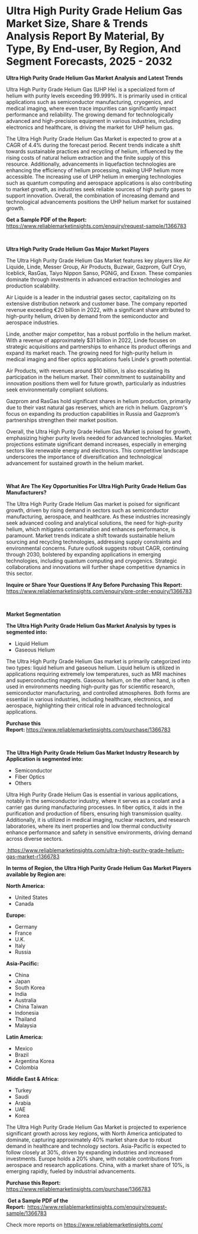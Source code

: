 <p><h1>Ultra High Purity Grade Helium Gas Market Size, Share & Trends Analysis Report By Material, By Type, By End-user, By Region, And Segment Forecasts, 2025 - 2032</h1></p><p><strong>Ultra High Purity Grade Helium Gas Market Analysis and Latest Trends</strong></p>
<p><p>Ultra High Purity Grade Helium Gas (UHP He) is a specialized form of helium with purity levels exceeding 99.999%. It is primarily used in critical applications such as semiconductor manufacturing, cryogenics, and medical imaging, where even trace impurities can significantly impact performance and reliability. The growing demand for technologically advanced and high-precision equipment in various industries, including electronics and healthcare, is driving the market for UHP helium gas.</p><p>The Ultra High Purity Grade Helium Gas Market is expected to grow at a CAGR of 4.4% during the forecast period. Recent trends indicate a shift towards sustainable practices and recycling of helium, influenced by the rising costs of natural helium extraction and the finite supply of this resource. Additionally, advancements in liquefaction technologies are enhancing the efficiency of helium processing, making UHP helium more accessible. The increasing use of UHP helium in emerging technologies such as quantum computing and aerospace applications is also contributing to market growth, as industries seek reliable sources of high purity gases to support innovation. Overall, the combination of increasing demand and technological advancements positions the UHP helium market for sustained growth.</p></p>
<p><strong>Get a Sample PDF of the Report:&nbsp;</strong> <a href="https://www.reliablemarketinsights.com/enquiry/request-sample/1366783?utm_campaign=3367&utm_medium=2&utm_source=Github&utm_content=ia&utm_term=22032025&utm_id=ultra-high-purity-grade-helium-gas">https://www.reliablemarketinsights.com/enquiry/request-sample/1366783</a></p>
<p>&nbsp;</p>
<p><strong>Ultra High Purity Grade Helium Gas Major Market Players</strong></p>
<p><p>The Ultra High Purity Grade Helium Gas Market features key players like Air Liquide, Linde, Messer Group, Air Products, Buzwair, Gazprom, Gulf Cryo, Iceblick, RasGas, Taiyo Nippon Sanso, PGNiG, and Exxon. These companies dominate through investments in advanced extraction technologies and production scalability.</p><p>Air Liquide is a leader in the industrial gases sector, capitalizing on its extensive distribution network and customer base. The company reported revenue exceeding €20 billion in 2022, with a significant share attributed to high-purity helium, driven by demand from the semiconductor and aerospace industries. </p><p>Linde, another major competitor, has a robust portfolio in the helium market. With a revenue of approximately $31 billion in 2022, Linde focuses on strategic acquisitions and partnerships to enhance its product offerings and expand its market reach. The growing need for high-purity helium in medical imaging and fiber optics applications fuels Linde's growth potential.</p><p>Air Products, with revenues around $10 billion, is also escalating its participation in the helium market. Their commitment to sustainability and innovation positions them well for future growth, particularly as industries seek environmentally compliant solutions.</p><p>Gazprom and RasGas hold significant shares in helium production, primarily due to their vast natural gas reserves, which are rich in helium. Gazprom's focus on expanding its production capabilities in Russia and Gazprom’s partnerships strengthen their market position.</p><p>Overall, the Ultra High Purity Grade Helium Gas Market is poised for growth, emphasizing higher purity levels needed for advanced technologies. Market projections estimate significant demand increases, especially in emerging sectors like renewable energy and electronics. This competitive landscape underscores the importance of diversification and technological advancement for sustained growth in the helium market.</p></p>
<p>&nbsp;</p>
<p><strong>What Are The Key Opportunities For Ultra High Purity Grade Helium Gas Manufacturers?</strong></p>
<p><p>The Ultra High Purity Grade Helium Gas market is poised for significant growth, driven by rising demand in sectors such as semiconductor manufacturing, aerospace, and healthcare. As these industries increasingly seek advanced cooling and analytical solutions, the need for high-purity helium, which mitigates contamination and enhances performance, is paramount. Market trends indicate a shift towards sustainable helium sourcing and recycling technologies, addressing supply constraints and environmental concerns. Future outlook suggests robust CAGR, continuing through 2030, bolstered by expanding applications in emerging technologies, including quantum computing and cryogenics. Strategic collaborations and innovations will further shape competitive dynamics in this sector.</p></p>
<p><strong>Inquire or Share Your Questions If Any Before Purchasing This Report:</strong> <a href="https://www.reliablemarketinsights.com/enquiry/pre-order-enquiry/1366783?utm_campaign=3367&utm_medium=2&utm_source=Github&utm_content=ia&utm_term=22032025&utm_id=ultra-high-purity-grade-helium-gas">https://www.reliablemarketinsights.com/enquiry/pre-order-enquiry/1366783</a></p>
<p>&nbsp;</p>
<p><strong>Market Segmentation</strong></p>
<p><strong>The Ultra High Purity Grade Helium Gas Market Analysis by types is segmented into:</strong></p>
<p><ul><li>Liquid Helium</li><li>Gaseous Helium</li></ul></p>
<p><p>The Ultra High Purity Grade Helium Gas market is primarily categorized into two types: liquid helium and gaseous helium. Liquid helium is utilized in applications requiring extremely low temperatures, such as MRI machines and superconducting magnets. Gaseous helium, on the other hand, is often used in environments needing high-purity gas for scientific research, semiconductor manufacturing, and controlled atmospheres. Both forms are essential in various industries, including healthcare, electronics, and aerospace, highlighting their critical role in advanced technological applications.</p></p>
<p><strong>Purchase this Report:&nbsp;</strong><a href="https://www.reliablemarketinsights.com/purchase/1366783?utm_campaign=3367&utm_medium=2&utm_source=Github&utm_content=ia&utm_term=22032025&utm_id=ultra-high-purity-grade-helium-gas">https://www.reliablemarketinsights.com/purchase/1366783</a></p>
<p>&nbsp;</p>
<p><strong>The Ultra High Purity Grade Helium Gas Market Industry Research by Application is segmented into:</strong></p>
<p><ul><li>Semiconductor</li><li>Fiber Optics</li><li>Others</li></ul></p>
<p><p>Ultra High Purity Grade Helium Gas is essential in various applications, notably in the semiconductor industry, where it serves as a coolant and a carrier gas during manufacturing processes. In fiber optics, it aids in the purification and production of fibers, ensuring high transmission quality. Additionally, it is utilized in medical imaging, nuclear reactors, and research laboratories, where its inert properties and low thermal conductivity enhance performance and safety in sensitive environments, driving demand across diverse sectors.</p></p>
<p><a href="https://www.reliablemarketinsights.com/ultra-high-purity-grade-helium-gas-market-r1366783?utm_campaign=3367&utm_medium=2&utm_source=Github&utm_content=ia&utm_term=22032025&utm_id=ultra-high-purity-grade-helium-gas">&nbsp;https://www.reliablemarketinsights.com/ultra-high-purity-grade-helium-gas-market-r1366783</a></p>
<p><strong>In terms of Region, the Ultra High Purity Grade Helium Gas Market Players available by Region are:</strong></p>
<p>
    <p> <strong> North America: </strong>
        <ul>
            <li>United States</li>
            <li>Canada</li>
        </ul>
        </p> 
    <p> <strong> Europe: </strong>
        <ul>
            <li>Germany</li>
            <li>France</li>
            <li>U.K.</li>
            <li>Italy</li>
            <li>Russia</li>
        </ul>
        </p> 
    <p> <strong> Asia-Pacific: </strong>
        <ul>
            <li>China</li>
            <li>Japan</li>
            <li>South Korea</li>
            <li>India</li>
            <li>Australia</li>
            <li>China Taiwan</li>
            <li>Indonesia</li>
            <li>Thailand</li>
            <li>Malaysia</li>
        </ul>
        </p> 
    <p> <strong> Latin America: </strong>
        <ul>
            <li>Mexico</li>
            <li>Brazil</li>
            <li>Argentina Korea</li>
            <li>Colombia</li>
        </ul>
        </p> 
    <p> <strong> Middle East & Africa: </strong>
        <ul>
            <li>Turkey</li>
            <li>Saudi</li>
            <li>Arabia</li>
            <li>UAE</li>
            <li>Korea</li>
        </ul>
    </p>
    </p>
<p><p>The Ultra High Purity Grade Helium Gas Market is projected to experience significant growth across key regions, with North America anticipated to dominate, capturing approximately 40% market share due to robust demand in healthcare and technology sectors. Asia-Pacific is expected to follow closely at 30%, driven by expanding industries and increased investments. Europe holds a 20% share, with notable contributions from aerospace and research applications. China, with a market share of 10%, is emerging rapidly, fueled by industrial advancements.</p></p>
<p><strong>Purchase this Report: </strong><a href="https://www.reliablemarketinsights.com/purchase/1366783?utm_campaign=3367&utm_medium=2&utm_source=Github&utm_content=ia&utm_term=22032025&utm_id=ultra-high-purity-grade-helium-gas">https://www.reliablemarketinsights.com/purchase/1366783</a></p>
<p>&nbsp;<strong>Get a Sample PDF of the Report:&nbsp;&nbsp;</strong><a href="https://www.reliablemarketinsights.com/enquiry/request-sample/1366783?utm_campaign=3367&utm_medium=2&utm_source=Github&utm_content=ia&utm_term=22032025&utm_id=ultra-high-purity-grade-helium-gas">https://www.reliablemarketinsights.com/enquiry/request-sample/1366783</a></p>
<p><strong></strong></p>
<p>Check more reports on <a href="https://www.reliablemarketinsights.com/?utm_campaign=3367&utm_medium=2&utm_source=Github&utm_content=ia&utm_term=22032025&utm_id=ultra-high-purity-grade-helium-gas">https://www.reliablemarketinsights.com/</a></p>
